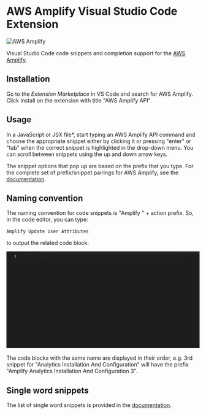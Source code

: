 
# AWS Amplify Visual Studio Code Extension

<img src="https://s3.amazonaws.com/aws-mobile-hub-images/aws-amplify-logo.png" alt="AWS Amplify" width="550" >

Visual Studio Code code snippets and completion support for the [AWS Amplify](https://aws.github.io/aws-amplify).

## Installation

Go to the *Extension Marketplace* in VS Code and search for AWS Amplify. Click install on the extension with title "AWS Amplify API".

## Usage

In a JavaScript or JSX file*, start typing an AWS Amplify API command and choose the appropriate snippet either by clicking it or pressing "enter" or "tab" when the correct snippet is highlighted in the drop-down menu. You can scroll between snippets using the up and down arrow keys.

The snippet options that pop up are based on the prefix that you type. For the complete set of prefix/snippet pairings for AWS Amplify, see the [documentation](https://github.com/aws-amplify/amplify-js/wiki/VS-Code-Snippet-Extension#full-code-block-snippet-documentation). 

## Naming convention

The naming convention for code snippets is "Amplify " + action prefix. So, in the code editor, you can type:
```
Amplify Update User Attributes
```
to output the related code block:

![Alt Text](gifs/update_endpoint_example.gif)

The code blocks with the same name are displayed in their order, e.g. 3rd snippet for "Analytics Installation And Configuration" will have the prefix "Amplify Analytics Installation And Configuration 3".

## Single word snippets

The list of single word snippets is provided in the [documentation](https://github.com/aws-amplify/amplify-js/wiki/VS-Code-Snippet-Extension#single-word-snippet-documentation).
